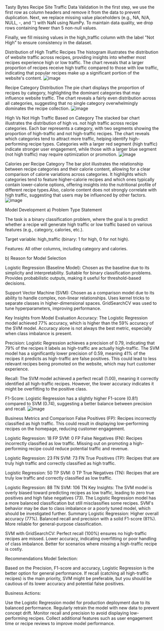 Tasty Bytes Recipe Site Traffic
Data Validation
In the first step, we use the first row as column headers and remove it from the data to prevent duplication. Next, we replace missing value placeholders (e.g., NA, N/A, NULL, -, and '') with NaN using NumPy. To maintain data quality, we drop rows containing fewer than 5 non-null values.

Finally, we fill missing values in the high_traffic column with the label "Not High" to ensure consistency in the dataset.

Distribution of High Traffic Recipes
The histogram illustrates the distribution of website traffic across recipes, providing insights into whether most recipes experience high or low traffic. The chart reveals that a larger proportion of recipes receive high traffic compared to those with low traffic, indicating that popular recipes make up a significant portion of the website's content.
![image](https://github.com/user-attachments/assets/75994f49-153f-4120-bfa7-1b666b537b73)


Recipe Category Distribution
The pie chart displays the proportion of recipes by category, highlighting the dominant categories that may influence website traffic. The chart reveals a fairly even distribution across all categories, suggesting that no single category overwhelmingly dominates the recipe collection.
![image](https://github.com/user-attachments/assets/6c3cc47f-54b1-4fdf-9a01-10190cce949d)


High Vs Not High Traffic Based on Category
The stacked bar chart illustrates the distribution of high vs. not high traffic across recipe categories. Each bar represents a category, with two segments showing the proportion of high-traffic and not high-traffic recipes. The chart reveals which categories tend to attract more traffic, helping identify high-performing recipe types. Categories with a larger red segment (high traffic) indicate stronger user engagement, while those with a larger blue segment (not high traffic) may require optimization or promotion.
![image](https://github.com/user-attachments/assets/490cac14-612e-43e0-ba90-f8493745e1e5)


Calories per Recipe Category
The bar plot illustrates the relationship between recipe categories and their calorie content, allowing for a clear comparison of calorie variations across categories. It highlights which categories tend to feature higher-calorie recipes and which ones typically contain lower-calorie options, offering insights into the nutritional profile of different recipe types.Also, calorie content does not strongly correlate with high traffic, suggesting that users may be influenced by other factors.
![image](https://github.com/user-attachments/assets/7a836e88-8f9c-4ef6-b275-4c8987cc4388)


Model Development
a) Problem Type Statement

The task is a binary classification problem, where the goal is to predict whether a recipe will generate high traffic or low traffic based on various features (e.g., category, calories, etc.).

Target variable: high_traffic (binary: 1 for high, 0 for not high).

Features: All other columns, including category and calories.

b) Reason for Model Selection

Logistic Regression (Baseline Model): Chosen as the baseline due to its simplicity and interpretability. Suitable for binary classification problems. Provides probabilistic outputs, making it useful for threshold-based decisions.

Support Vector Machine (SVM): Chosen as a comparison model due to its ability to handle complex, non-linear relationships. Uses kernel tricks to separate classes in higher-dimensional spaces. GridSearchCV was used to tune hyperparameters, improving performance.

Key Insights from Model Evaluation
Accuracy: The Logistic Regression model achieved 77% accuracy, which is higher than the 59% accuracy of the SVM model. Accuracy alone is not always the best metric, especially when class imbalance is present.

Precision: Logistic Regression achieves a precision of 0.79, indicating that 79% of the recipes it labels as high-traffic are actually high-traffic. The SVM model has a significantly lower precision of 0.59, meaning 41% of the recipes it predicts as high-traffic are false positives. This could lead to less relevant recipes being promoted on the website, which may hurt customer experience.

Recall: The SVM model achieved a perfect recall (1.00), meaning it correctly identified all high-traffic recipes. However, the lower accuracy indicates it might be overfitting to the positive class.

F1-Score: Logistic Regression has a slightly higher F1-score (0.81) compared to SVM (0.74), suggesting a better balance between precision and recall.
![image](https://github.com/user-attachments/assets/f22e6526-d9fa-42bf-9a81-30d1c089e3b2)


Business Metrics and Comparison
False Positives (FP):
Recipes incorrectly classified as high traffic. This could result in displaying low-performing recipes on the homepage, reducing customer engagement.

Logistic Regression: 18 FP
SVM: 0 FP
False Negatives (FN):
Recipes incorrectly classified as low traffic. Missing out on promoting a high-performing recipe could reduce potential traffic and revenue.

Logistic Regression: 23 FN
SVM: 73 FN
True Positives (TP):
Recipes that are truly high traffic and correctly classified as high traffic.

Logistic Regression: 50 TP
SVM: 0 TP
True Negatives (TN):
Recipes that are truly low traffic and correctly classified as low traffic.

Logistic Regression: 88 TN
SVM: 106 TN
Key Insights:
The SVM model is overly biased toward predicting recipes as low traffic, leading to zero true positives and high false negatives (73).
The Logistic Regression model has a more balanced classification but still misclassifies some recipes.
SVM's behavior may be due to class imbalance or a poorly tuned model, which should be investigated further.
Summary
Logistic Regression: Higher overall accuracy (77%). Balanced recall and precision with a solid F1-score (81%). More reliable for general-purpose classification.

SVM with GridSearchCV: Perfect recall (100%) ensures no high-traffic recipes are missed. Lower accuracy, indicating overfitting or poor handling of class imbalance. Better for scenarios where missing a high-traffic recipe is costly.

Recommendations
Model Selection:

Based on the Precision, F1-score and accuracy, Logistic Regression is the better option for general performance. If recall (catching all high-traffic recipes) is the main priority, SVM might be preferable, but you should be cautious of its lower accuracy and potential false positives.

Business Actions:

Use the Logistic Regression model for production deployment due to its balanced performance.
Regularly retrain the model with new data to prevent concept drift.
Monitor recall and precision to avoid displaying low-performing recipes.
Collect additional features such as user engagement time or recipe reviews to improve model performance.
